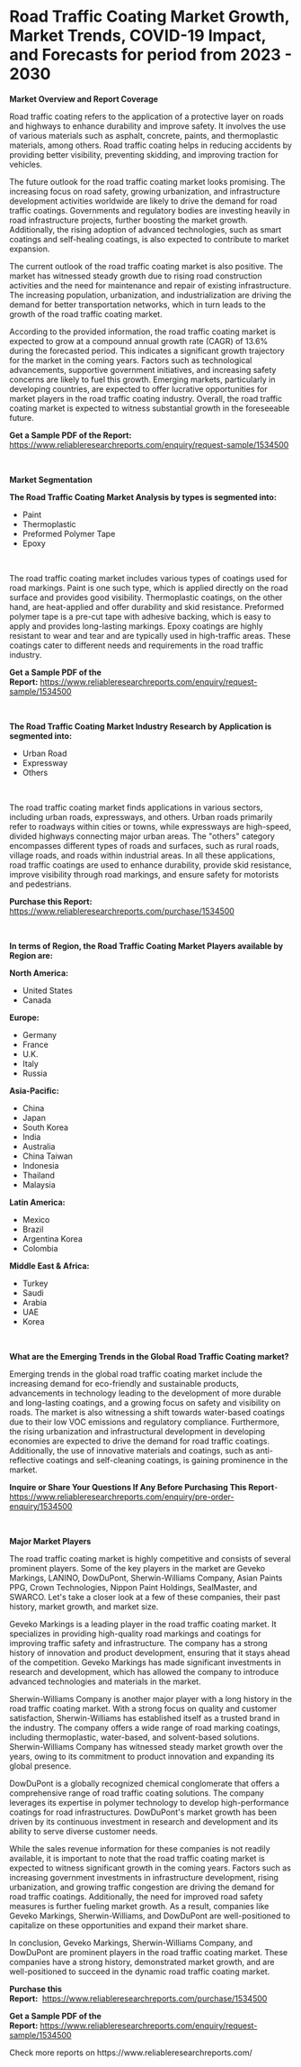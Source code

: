 <p><h1>Road Traffic Coating Market Growth, Market Trends, COVID-19 Impact, and Forecasts for period from 2023 - 2030</h1></p><p><strong>Market Overview and Report Coverage</strong></p>
<p><p>Road traffic coating refers to the application of a protective layer on roads and highways to enhance durability and improve safety. It involves the use of various materials such as asphalt, concrete, paints, and thermoplastic materials, among others. Road traffic coating helps in reducing accidents by providing better visibility, preventing skidding, and improving traction for vehicles.</p><p>The future outlook for the road traffic coating market looks promising. The increasing focus on road safety, growing urbanization, and infrastructure development activities worldwide are likely to drive the demand for road traffic coatings. Governments and regulatory bodies are investing heavily in road infrastructure projects, further boosting the market growth. Additionally, the rising adoption of advanced technologies, such as smart coatings and self-healing coatings, is also expected to contribute to market expansion.</p><p>The current outlook of the road traffic coating market is also positive. The market has witnessed steady growth due to rising road construction activities and the need for maintenance and repair of existing infrastructure. The increasing population, urbanization, and industrialization are driving the demand for better transportation networks, which in turn leads to the growth of the road traffic coating market.</p><p>According to the provided information, the road traffic coating market is expected to grow at a compound annual growth rate (CAGR) of 13.6% during the forecasted period. This indicates a significant growth trajectory for the market in the coming years. Factors such as technological advancements, supportive government initiatives, and increasing safety concerns are likely to fuel this growth. Emerging markets, particularly in developing countries, are expected to offer lucrative opportunities for market players in the road traffic coating industry. Overall, the road traffic coating market is expected to witness substantial growth in the foreseeable future.</p></p>
<p><strong>Get a Sample PDF of the Report:</strong> <a href="https://www.reliableresearchreports.com/enquiry/request-sample/1534500">https://www.reliableresearchreports.com/enquiry/request-sample/1534500</a></p>
<p>&nbsp;</p>
<p><strong>Market Segmentation</strong></p>
<p><strong>The Road Traffic Coating Market Analysis by types is segmented into:</strong></p>
<p><ul><li>Paint</li><li>Thermoplastic</li><li>Preformed Polymer Tape</li><li>Epoxy</li></ul></p>
<p>&nbsp;</p>
<p><p>The road traffic coating market includes various types of coatings used for road markings. Paint is one such type, which is applied directly on the road surface and provides good visibility. Thermoplastic coatings, on the other hand, are heat-applied and offer durability and skid resistance. Preformed polymer tape is a pre-cut tape with adhesive backing, which is easy to apply and provides long-lasting markings. Epoxy coatings are highly resistant to wear and tear and are typically used in high-traffic areas. These coatings cater to different needs and requirements in the road traffic industry.</p></p>
<p><strong>Get a Sample PDF of the Report:</strong>&nbsp;<a href="https://www.reliableresearchreports.com/enquiry/request-sample/1534500">https://www.reliableresearchreports.com/enquiry/request-sample/1534500</a></p>
<p>&nbsp;</p>
<p><strong>The Road Traffic Coating Market Industry Research by Application is segmented into:</strong></p>
<p><ul><li>Urban Road</li><li>Expressway</li><li>Others</li></ul></p>
<p>&nbsp;</p>
<p><p>The road traffic coating market finds applications in various sectors, including urban roads, expressways, and others. Urban roads primarily refer to roadways within cities or towns, while expressways are high-speed, divided highways connecting major urban areas. The "others" category encompasses different types of roads and surfaces, such as rural roads, village roads, and roads within industrial areas. In all these applications, road traffic coatings are used to enhance durability, provide skid resistance, improve visibility through road markings, and ensure safety for motorists and pedestrians.</p></p>
<p><strong>Purchase this Report:</strong>&nbsp; <a href="https://www.reliableresearchreports.com/purchase/1534500">https://www.reliableresearchreports.com/purchase/1534500</a></p>
<p>&nbsp;</p>
<p><strong>In terms of Region, the Road Traffic Coating Market Players available by Region are:</strong></p>
<p>
    <p> <strong> North America: </strong>
        <ul>
            <li>United States</li>
            <li>Canada</li>
        </ul>
        </p> 
    <p> <strong> Europe: </strong>
        <ul>
            <li>Germany</li>
            <li>France</li>
            <li>U.K.</li>
            <li>Italy</li>
            <li>Russia</li>
        </ul>
        </p> 
    <p> <strong> Asia-Pacific: </strong>
        <ul>
            <li>China</li>
            <li>Japan</li>
            <li>South Korea</li>
            <li>India</li>
            <li>Australia</li>
            <li>China Taiwan</li>
            <li>Indonesia</li>
            <li>Thailand</li>
            <li>Malaysia</li>
        </ul>
        </p> 
    <p> <strong> Latin America: </strong>
        <ul>
            <li>Mexico</li>
            <li>Brazil</li>
            <li>Argentina Korea</li>
            <li>Colombia</li>
        </ul>
        </p> 
    <p> <strong> Middle East & Africa: </strong>
        <ul>
            <li>Turkey</li>
            <li>Saudi</li>
            <li>Arabia</li>
            <li>UAE</li>
            <li>Korea</li>
        </ul>
    </p>
    </p>
<p>&nbsp;</p>
<p><strong>What are the Emerging Trends in the Global Road Traffic Coating market?</strong></p>
<p><p>Emerging trends in the global road traffic coating market include the increasing demand for eco-friendly and sustainable products, advancements in technology leading to the development of more durable and long-lasting coatings, and a growing focus on safety and visibility on roads. The market is also witnessing a shift towards water-based coatings due to their low VOC emissions and regulatory compliance. Furthermore, the rising urbanization and infrastructural development in developing economies are expected to drive the demand for road traffic coatings. Additionally, the use of innovative materials and coatings, such as anti-reflective coatings and self-cleaning coatings, is gaining prominence in the market.</p></p>
<p><strong>Inquire or Share Your Questions If Any Before Purchasing This Report</strong>- <a href="https://www.reliableresearchreports.com/enquiry/pre-order-enquiry/1534500">https://www.reliableresearchreports.com/enquiry/pre-order-enquiry/1534500</a></p>
<p>&nbsp;</p>
<p><strong>Major Market Players</strong></p>
<p><p>The road traffic coating market is highly competitive and consists of several prominent players. Some of the key players in the market are Geveko Markings, LANINO, DowDuPont, Sherwin-Williams Company, Asian Paints PPG, Crown Technologies, Nippon Paint Holdings, SealMaster, and SWARCO. Let's take a closer look at a few of these companies, their past history, market growth, and market size.</p><p>Geveko Markings is a leading player in the road traffic coating market. It specializes in providing high-quality road markings and coatings for improving traffic safety and infrastructure. The company has a strong history of innovation and product development, ensuring that it stays ahead of the competition. Geveko Markings has made significant investments in research and development, which has allowed the company to introduce advanced technologies and materials in the market.</p><p>Sherwin-Williams Company is another major player with a long history in the road traffic coating market. With a strong focus on quality and customer satisfaction, Sherwin-Williams has established itself as a trusted brand in the industry. The company offers a wide range of road marking coatings, including thermoplastic, water-based, and solvent-based solutions. Sherwin-Williams Company has witnessed steady market growth over the years, owing to its commitment to product innovation and expanding its global presence.</p><p>DowDuPont is a globally recognized chemical conglomerate that offers a comprehensive range of road traffic coating solutions. The company leverages its expertise in polymer technology to develop high-performance coatings for road infrastructures. DowDuPont's market growth has been driven by its continuous investment in research and development and its ability to serve diverse customer needs.</p><p>While the sales revenue information for these companies is not readily available, it is important to note that the road traffic coating market is expected to witness significant growth in the coming years. Factors such as increasing government investments in infrastructure development, rising urbanization, and growing traffic congestion are driving the demand for road traffic coatings. Additionally, the need for improved road safety measures is further fueling market growth. As a result, companies like Geveko Markings, Sherwin-Williams, and DowDuPont are well-positioned to capitalize on these opportunities and expand their market share.</p><p>In conclusion, Geveko Markings, Sherwin-Williams Company, and DowDuPont are prominent players in the road traffic coating market. These companies have a strong history, demonstrated market growth, and are well-positioned to succeed in the dynamic road traffic coating market.</p></p>
<p><strong>Purchase this Report:</strong>&nbsp;&nbsp;<a href="https://www.reliableresearchreports.com/purchase/1534500">https://www.reliableresearchreports.com/purchase/1534500</a></p>
<p></p>
<p><strong>Get a Sample PDF of the Report:</strong>&nbsp;<a href="https://www.reliableresearchreports.com/enquiry/request-sample/1534500">https://www.reliableresearchreports.com/enquiry/request-sample/1534500</a></p>
<p>Check more reports on https://www.reliableresearchreports.com/</p>